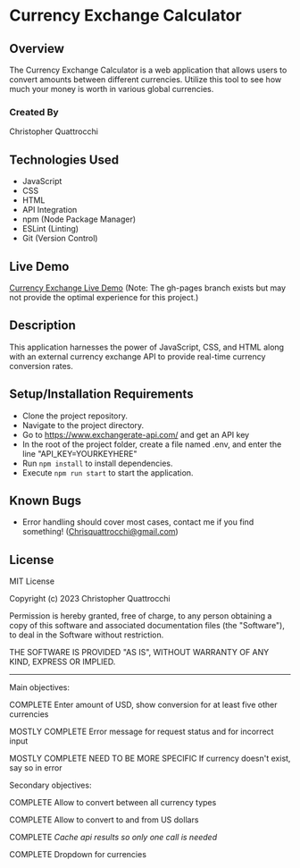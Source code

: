 # Currency Exchange Calculator

## Overview
The Currency Exchange Calculator is a web application that allows users to convert amounts between different currencies. Utilize this tool to see how much your money is worth in various global currencies.

### Created By
Christopher Quattrocchi

## Technologies Used
- JavaScript
- CSS
- HTML
- API Integration
- npm (Node Package Manager)
- ESLint (Linting)
- Git (Version Control)

## Live Demo
[Currency Exchange Live Demo](https://Christopher-Quattrocchi.github.io/Currency-Exchange/)
(Note: The gh-pages branch exists but may not provide the optimal experience for this project.)

## Description
This application harnesses the power of JavaScript, CSS, and HTML along with an external currency exchange API to provide real-time currency conversion rates.

## Setup/Installation Requirements
- Clone the project repository.
- Navigate to the project directory.
- Go to https://www.exchangerate-api.com/ and get an API key
- In the root of the project folder, create a file named .env, and enter the line "API_KEY=YOURKEYHERE"
- Run `npm install` to install dependencies.
- Execute `npm run start` to start the application.

## Known Bugs
- Error handling should cover most cases, contact me if you find something! (Chrisquattrocchi@gmail.com)

## License
MIT License

Copyright (c) 2023 Christopher Quattrocchi

Permission is hereby granted, free of charge, to any person obtaining a copy of this software and associated documentation files (the "Software"), to deal in the Software without restriction.

THE SOFTWARE IS PROVIDED "AS IS", WITHOUT WARRANTY OF ANY KIND, EXPRESS OR IMPLIED.






-------------------------------------------------------------------------------------
Main objectives:

COMPLETE
Enter amount of USD, show conversion for at least five other currencies

MOSTLY COMPLETE
Error message for request status and for incorrect input

MOSTLY COMPLETE NEED TO BE MORE SPECIFIC
If currency doesn't exist, say so in error

Secondary objectives:

COMPLETE
Allow to convert between all currency types

COMPLETE
Allow to convert to and from US dollars

COMPLETE
*Cache api results so only one call is needed*

COMPLETE
Dropdown for currencies
